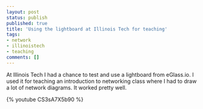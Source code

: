 ```yaml
---
layout: post
status: publish
published: true
title: 'Using the lightboard at Illinois Tech for teaching'
tags: 
- network
- illinoistech
- teaching
comments: []
---
```



At Illinois Tech I had a chance to test and use a lightboard from eGlass.io.  I used it for teaching an introduction to networking class where I had to draw a lot of network diagrams.  It worked pretty well.

{% youtube CS3sA7X5b90 %}
